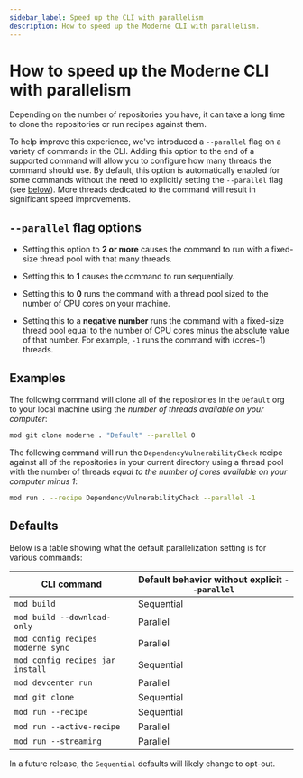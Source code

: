 ```yaml
---
sidebar_label: Speed up the CLI with parallelism
description: How to speed up the Moderne CLI with parallelism.
---
```


# How to speed up the Moderne CLI with parallelism

Depending on the number of repositories you have, it can take a long time to clone the repositories or run recipes against them.

To help improve this experience, we've introduced a `--parallel` flag on a variety of commands in the CLI. Adding this option to the end of a supported command will allow you to configure how many threads the command should use. By default, this option is automatically enabled for some commands without the need to explicitly setting the `--parallel` flag (see [below](#Defaults)). More threads dedicated to the command will result in significant speed improvements.

## `--parallel` flag options

* Setting this option to **2 or more** causes the command to run with a fixed-size thread pool with that many threads.

* Setting this to **1** causes the command to run sequentially.

* Setting this to **0** runs the command with a thread pool sized to the number of CPU cores on your machine.

* Setting this to a **negative number** runs the command with a fixed-size thread pool equal to the number of CPU cores minus the absolute value of that number. For example, `-1` runs the command with (cores-1) threads.

## Examples

The following command will clone all of the repositories in the `Default` org to your local machine using the _number of threads available on your computer_:

```bash
mod git clone moderne . "Default" --parallel 0
```

The following command will run the `DependencyVulnerabilityCheck` recipe against all of the repositories in your current directory using a thread pool with the number of threads _equal to the number of cores available on your computer minus 1_:

```bash
mod run . --recipe DependencyVulnerabilityCheck --parallel -1
```

## Defaults

Below is a table showing what the default parallelization setting is for various commands:

| CLI command                       | Default behavior without explicit `--parallel` |
|-----------------------------------|------------------------------------------------|
| `mod build`                       | Sequential                                     |
| `mod build --download-only`       | Parallel                                       |
| `mod config recipes moderne sync` | Parallel                                       |
| `mod config recipes jar install`  | Sequential                                     |
| `mod devcenter run`               | Parallel                                       |
| `mod git clone`                   | Sequential                                     |
| `mod run --recipe`                | Sequential                                     |
| `mod run --active-recipe`         | Parallel                                       |
| `mod run --streaming`             | Parallel                                       |

In a future release, the `Sequential` defaults will likely change to opt-out.
